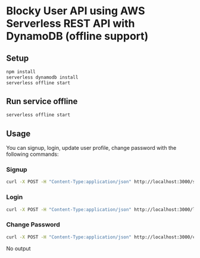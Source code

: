 <!--
title: Blocky User API using AWS Serverless REST API with DynamoDB (offline support)
description: It provides a REST API to manage Users stored in Blocky application (https://github.com/vanminh0910/blocky).
layout: Doc
-->
# Blocky User API using AWS Serverless REST API with DynamoDB (offline support)

## Setup

```bash
npm install
serverless dynamodb install
serverless offline start
```

## Run service offline

```bash
serverless offline start
```

## Usage

You can signup, login, update user profile, change password with the following commands:

### Signup

```bash
curl -X POST -H "Content-Type:application/json" http://localhost:3000/signup --data '{ "email": "abc@abc.com, "password": "secure" }'
```

### Login

```bash
curl -X POST -H "Content-Type:application/json" http://localhost:3000/login --data '{ "email": "abc@abc.com, "password": "secure" }'
```

### Change Password

```bash
curl -X POST -H "Content-Type:application/json" http://localhost:3000/changePassword --data '{ "password": "old password", "newPassword": "new password" }'
```


No output
